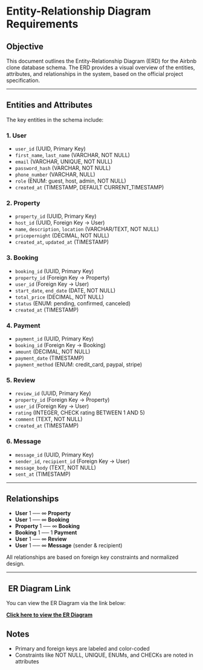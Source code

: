 # Entity-Relationship Diagram Requirements

## Objective

This document outlines the Entity-Relationship Diagram (ERD) for the Airbnb clone database schema. The ERD provides a visual overview of the entities, attributes, and relationships in the system, based on the official project specification.

---

## Entities and Attributes

The key entities in the schema include:

### 1. User
- `user_id` (UUID, Primary Key)
- `first_name`, `last_name` (VARCHAR, NOT NULL)
- `email` (VARCHAR, UNIQUE, NOT NULL)
- `password_hash` (VARCHAR, NOT NULL)
- `phone_number` (VARCHAR, NULL)
- `role` (ENUM: guest, host, admin, NOT NULL)
- `created_at` (TIMESTAMP, DEFAULT CURRENT_TIMESTAMP)

### 2. Property
- `property_id` (UUID, Primary Key)
- `host_id` (UUID, Foreign Key → User)
- `name`, `description`, `location` (VARCHAR/TEXT, NOT NULL)
- `pricepernight` (DECIMAL, NOT NULL)
- `created_at`, `updated_at` (TIMESTAMP)

### 3. Booking
- `booking_id` (UUID, Primary Key)
- `property_id` (Foreign Key → Property)
- `user_id` (Foreign Key → User)
- `start_date`, `end_date` (DATE, NOT NULL)
- `total_price` (DECIMAL, NOT NULL)
- `status` (ENUM: pending, confirmed, canceled)
- `created_at` (TIMESTAMP)

### 4. Payment
- `payment_id` (UUID, Primary Key)
- `booking_id` (Foreign Key → Booking)
- `amount` (DECIMAL, NOT NULL)
- `payment_date` (TIMESTAMP)
- `payment_method` (ENUM: credit_card, paypal, stripe)

### 5. Review
- `review_id` (UUID, Primary Key)
- `property_id` (Foreign Key → Property)
- `user_id` (Foreign Key → User)
- `rating` (INTEGER, CHECK rating BETWEEN 1 AND 5)
- `comment` (TEXT, NOT NULL)
- `created_at` (TIMESTAMP)

### 6. Message
- `message_id` (UUID, Primary Key)
- `sender_id`, `recipient_id` (Foreign Key → User)
- `message_body` (TEXT, NOT NULL)
- `sent_at` (TIMESTAMP)

---

## Relationships

- **User** 1 ── ∞ **Property**
- **User** 1 ── ∞ **Booking**
- **Property** 1 ── ∞ **Booking**
- **Booking** 1 ── 1 **Payment**
- **User** 1 ── ∞ **Review**
- **User** 1 ── ∞ **Message** (sender & recipient)

All relationships are based on foreign key constraints and normalized design.

---

## ️ ER Diagram Link

You can view the ER Diagram via the link below:

**[Click here to view the ER Diagram](https://drive.google.com/file/d/1zLHHABTiyZKiPZr-7YKO2oijXnRrhVtH/view?usp=sharing)**  

## Notes

- Primary and foreign keys are labeled and color-coded
- Constraints like NOT NULL, UNIQUE, ENUMs, and CHECKs are noted in attributes

